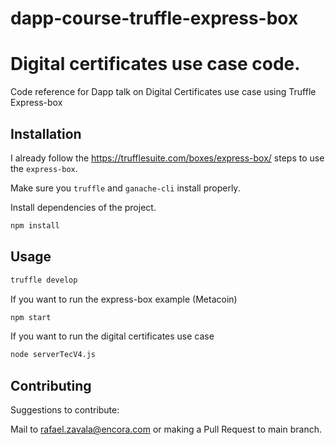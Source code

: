 # dapp-course-truffle-express-box 

# Digital certificates use case code.

Code reference for Dapp talk on Digital Certificates use case using Truffle Express-box


## Installation

I already follow the https://trufflesuite.com/boxes/express-box/ steps to use the `express-box`.

Make sure you `truffle` and `ganache-cli` install properly.

Install dependencies of the project.

```bash
npm install
```

## Usage

```bash
truffle develop
```

If you want to run the express-box example (Metacoin)
```bash
npm start
```

If you want to run the digital certificates use case
```bash
node serverTecV4.js
```

## Contributing
Suggestions to contribute: 

Mail to rafael.zavala@encora.com or making a Pull Request to main branch.
